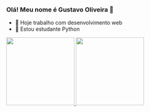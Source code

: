 ### Olá! Meu nome é Gustavo Oliveira 👋

- 🔭 Hoje trabalho com desenvolvimento web
- 🌱 Estou estudante Python

<div>
  <a href="https://github.com/gustaoliv">
  <img height="180em" src="https://github-readme-stats.vercel.app/api?username=gustaoliv&show_icons=true&theme=dracula&include_all_commits=true&count_private=true"/>
  <img height="180em" src="https://github-readme-stats.vercel.app/api/top-langs/?username=gustaoliv&layout=compact&langs_count=7&theme=dracula"/>
</div>
